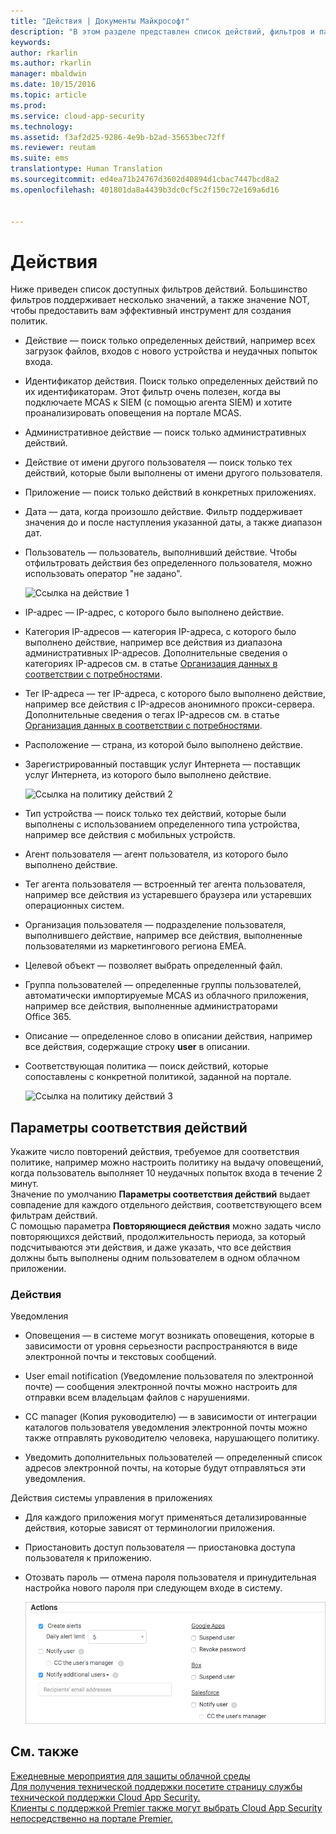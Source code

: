 ```yaml
---
title: "Действия | Документы Майкрософт"
description: "В этом разделе представлен список действий, фильтров и параметров соответствия, которые можно применять к политикам действий."
keywords: 
author: rkarlin
ms.author: rkarlin
manager: mbaldwin
ms.date: 10/15/2016
ms.topic: article
ms.prod: 
ms.service: cloud-app-security
ms.technology: 
ms.assetid: f3af2d25-9286-4e9b-b2ad-35653bec72ff
ms.reviewer: reutam
ms.suite: ems
translationtype: Human Translation
ms.sourcegitcommit: ed4ea71b24767d3602d40894d1cbac7447bcd8a2
ms.openlocfilehash: 401801da8a4439b3dc0cf5c2f150c72e169a6d16


---
```


# <a name="activities"></a>Действия
Ниже приведен список доступных фильтров действий. Большинство фильтров поддерживает несколько значений, а также значение NOT, чтобы предоставить вам эффективный инструмент для создания политик.  
  
-   Действие — поиск только определенных действий, например всех загрузок файлов, входов с нового устройства и неудачных попыток входа.  
  
-   Идентификатор действия. Поиск только определенных действий по их идентификаторам. Этот фильтр очень полезен, когда вы подключаете MCAS к SIEM (с помощью агента SIEM) и хотите проанализировать оповещения на портале MCAS.  
  
-   Административное действие — поиск только административных действий.  
  
-   Действие от имени другого пользователя — поиск только тех действий, которые были выполнены от имени другого пользователя.  
  
-   Приложение — поиск только действий в конкретных приложениях.  
  
-   Дата — дата, когда произошло действие. Фильтр поддерживает значения до и после наступления указанной даты, а также диапазон дат.  
  
-   Пользователь — пользователь, выполнивший действие. Чтобы отфильтровать действия без определенного пользователя, можно использовать оператор "не задано".  
  
     ![Ссылка на действие 1](./media/activity-ref1.png "activity ref1")  
  
-   IP-адрес — IP-адрес, с которого было выполнено действие.  
  
-   Категория IP-адресов — категория IP-адреса, с которого было выполнено действие, например все действия из диапазона административных IP-адресов. Дополнительные сведения о категориях IP-адресов см. в статье [Организация данных в соответствии с потребностями](general-setup.md#IPtagsandRanges).  
  
-   Тег IP-адреса — тег IP-адреса, с которого было выполнено действие, например все действия с IP-адресов анонимного прокси-сервера. Дополнительные сведения о тегах IP-адресов см. в статье [Организация данных в соответствии с потребностями](general-setup.md#IPtagsandRanges).  
  
-   Расположение — страна, из которой было выполнено действие.  
  
-   Зарегистрированный поставщик услуг Интернета — поставщик услуг Интернета, из которого было выполнено действие.  
  
     ![Ссылка на политику действий 2](./media/activity-policy-ref2.png "activity policy ref2")  
  
-   Тип устройства — поиск только тех действий, которые были выполнены с использованием определенного типа устройства, например все действия с мобильных устройств.  
  
-   Агент пользователя — агент пользователя, из которого было выполнено действие.  
  
-   Тег агента пользователя — встроенный тег агента пользователя, например все действия из устаревшего браузера или устаревших операционных систем.  
  
-   Организация пользователя — подразделение пользователя, выполнившего действие, например все действия, выполненные пользователями из маркетингового региона EMEA.  
  
- Целевой объект — позволяет выбрать определенный файл. 

-   Группа пользователей — определенные группы пользователей, автоматически импортируемые MCAS из облачного приложения, например все действия, выполненные администраторами Office 365.  
  
-   Описание — определенное слово в описании действия, например все действия, содержащие строку **user** в описании.  
  
-   Соответствующая политика — поиск действий, которые сопоставлены с конкретной политикой, заданной на портале.  
  
     ![Ссылка на политику действий 3](./media/activity-policy-ref3.png "Activity policy ref3")  
  
## <a name="activity-match-parameters"></a>Параметры соответствия действий  
Укажите число повторений действия, требуемое для соответствия политике, например можно настроить политику на выдачу оповещений, когда пользователь выполняет 10 неудачных попыток входа в течение 2 минут.  
Значение по умолчанию **Параметры соответствия действий** выдает совпадение для каждого отдельного действия, соответствующего всем фильтрам действий.   
С помощью параметра **Повторяющиеся действия** можно задать число повторяющихся действий, продолжительность периода, за который подсчитываются эти действия, и даже указать, что все действия должны быть выполнены одним пользователем в одном облачном приложении.  
  
### <a name="actions"></a>Действия  
Уведомления  
  
-   Оповещения — в системе могут возникать оповещения, которые в зависимости от уровня серьезности распространяются в виде электронной почты и текстовых сообщений.  
  
-   User email notification (Уведомление пользователя по электронной почте) — сообщения электронной почты можно настроить для отправки всем владельцам файлов с нарушениями.  
  
-   CC manager (Копия руководителю) — в зависимости от интеграции каталогов пользователя уведомления электронной почты можно также отправлять руководителю человека, нарушающего политику.  
  
-   Уведомить дополнительных пользователей — определенный список адресов электронной почты, на которые будут отправляться эти уведомления.  
  
Действия системы управления в приложениях  
  
-   Для каждого приложения могут применяться детализированные действия, которые зависят от терминологии приложения.  
  
-   Приостановить доступ пользователя — приостановка доступа пользователя к приложению.  
  
-   Отозвать пароль — отмена пароля пользователя и принудительная настройка нового пароля при следующем входе в систему.  
  
     ![Ссылка на политику действий 6](./media/activity-policy-ref6.png "activity policy ref6")  
  
## <a name="see-also"></a>См. также  
[Ежедневные мероприятия для защиты облачной среды](daily-activities-to-protect-your-cloud-environment.md)   
[Для получения технической поддержки посетите страницу службы технической поддержки Cloud App Security.](http://support.microsoft.com/oas/default.aspx?prid=16031)   
[Клиенты с поддержкой Premier также могут выбрать Cloud App Security непосредственно на портале Premier.](https://premier.microsoft.com/)  
  
  


<!--HONumber=Oct16_HO4-->


